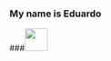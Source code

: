 ### My name is Eduardo 
###<img style="width:40px" src="https://cdn.jsdelivr.net/gh/devicons/devicon/icons/php/php-plain.svg" />
            
          
          
          
          


<!--
**Eduardo-Montanhani/Eduardo-Montanhani** is a ✨ _special_ ✨ repository because its `README.md` (this file) appears on your GitHub profile.

Here are some ideas to get you started:

- 🔭 I’m currently working on ...
- 🌱 I’m currently learning ...
- 👯 I’m looking to collaborate on ...
- 🤔 I’m looking for help with ...
- 💬 Ask me about ...
- 📫 How to reach me: ...
- 😄 Pronouns: ...
- ⚡ Fun fact: ...
-->
